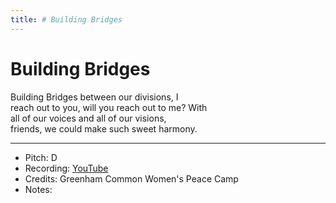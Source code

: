 ```yaml
---
title: # Building Bridges
---
```



# Building Bridges

Building Bridges between our divisions, I  
reach out to you, will you reach out to me? With  
all of our voices and all of our visions,  
friends, we could make such sweet harmony.  


---
* Pitch: D
* Recording: [YouTube](https://www.youtube.com/watch?v=1NQUMOmvCnQ)
* Credits: Greenham Common Women's Peace Camp
* Notes: 
